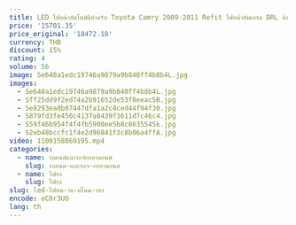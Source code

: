 ```yaml
---
title: LED ไฟหน้าอัตโนมัติสําหรับ Toyota Camry 2009-2011 Refit ไฟหน้าอัพเกรด DRL ด้านหน้าแบบไดนามิกไฟเลี้ยวเลนส์รถอุปกรณ์เสริม
price: '15701.35'
price_original: '18472.18'
currency: THB
discount: 15%
rating: 4
volume: 56
image: Se648a1edc19746a9879a9b840ff4b8b4L.jpg
images:
  - Se648a1edc19746a9879a9b840ff4b8b4L.jpg
  - Sff25dd9f2ed74a2b91652de53f8eeac5B.jpg
  - Se8293ea0b07447dfa1a2c4ced44f94f30.jpg
  - S879fd3fe450c4137a8439f3611d7c46c4.jpg
  - S59f46b954f4f4fb5900ee5b8c8635545k.jpg
  - S2eb48bccfc1f4e2d96841f3c8b06a4ffA.jpg
video: 1100158869195.mp4
categories:
  - name: รถยนต์และรถจักรยานยนต์
    slug: รถยนต-และรถจ-กรยานยนต
  - name: ไฟรถ
    slug: ไฟรถ
slug: led-ไฟหน-าอ-ตโนม-าหร
encode: oCOr3UO
lang: th
---
```

  